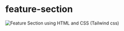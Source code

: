 # feature-section
![Feature Section using HTML and CSS (Tailwind css)](https://user-images.githubusercontent.com/40804626/156876587-e83bf901-3462-408d-8f08-4f7d4e68be74.png)
